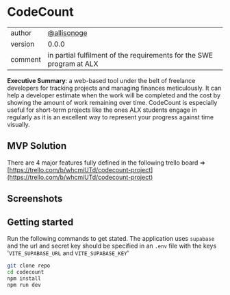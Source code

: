 # CodeCount
|   |   |
| --- | ---|
| author | [@allisonoge](https://github.com/allisonoge) |
| version | 0.0.0 |
| comment | in partial fulfilment of the requirements for the SWE program at ALX |

**Executive Summary**: a web-based tool under the belt of freelance developers for tracking projects and managing finances meticulously. It can help a developer estimate when the work will be completed and the cost by showing the amount of work remaining over time. CodeCount is especially useful for short-term projects like the ones ALX students engage in regularly as it is an excellent way to represent your progress against time visually.

## MVP Solution

There are 4 major features fully defined in the following trello board => [https://trello.com/b/whcmiUTd/codecount-project](https://trello.com/b/whcmiUTd/codecount-project)

## Screenshots


## Getting started

Run the following commands to get stated. The application uses `supabase` and the url and secret key should be specified in an `.env` file with the keys '`VITE_SUPABASE_URL` and `VITE_SUPABASE_KEY`'
```bash
git clone repo
cd codecount
npm install
npm run dev
```
